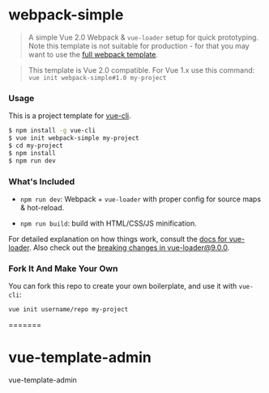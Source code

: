 # webpack-simple

> A simple Vue 2.0 Webpack & `vue-loader` setup for quick prototyping. Note this template is not suitable for production - for that you may want to use the [full webpack template](https://github.com/vuejs-templates/webpack).

> This template is Vue 2.0 compatible. For Vue 1.x use this command: `vue init webpack-simple#1.0 my-project`

### Usage

This is a project template for [vue-cli](https://github.com/vuejs/vue-cli).

``` bash
$ npm install -g vue-cli
$ vue init webpack-simple my-project
$ cd my-project
$ npm install
$ npm run dev
```

### What's Included

- `npm run dev`: Webpack + `vue-loader` with proper config for source maps & hot-reload.

- `npm run build`: build with HTML/CSS/JS minification.

For detailed explanation on how things work, consult the [docs for vue-loader](http://vuejs.github.io/vue-loader). Also check out the [breaking changes in vue-loader@9.0.0](https://github.com/vuejs/vue-loader/releases/tag/v9.0.0).

### Fork It And Make Your Own

You can fork this repo to create your own boilerplate, and use it with `vue-cli`:

``` bash
vue init username/repo my-project
```
=======
# vue-template-admin
vue-template-admin
